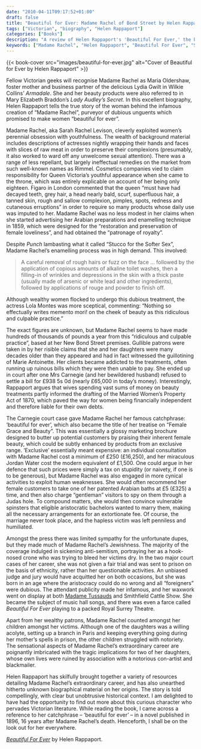 ```yaml
---
date: "2010-04-11T09:17:52+01:00"
draft: false
title: "Beautiful for Ever: Madame Rachel of Bond Street by Helen Rappaport"
tags: ["Victorian", "biography", "Helen Rappaport"]
categories: ["Books"]
description: "A review of Helen Rappaport's 'Beautiful For Ever,' the biography of notorious Victorian beauty entrepreneur Madame Rachel (Sarah Rachel Levison). Discover how this con-artist inspired characters in Wilkie Collins and Mary Elizabeth Braddon while exploiting women's quest for eternal youth."
keywords: ["Madame Rachel", "Helen Rappaport", "Beautiful For Ever", "Sarah Rachel Levison", "biography review", "Victorian con-artist", "cosmetics history", "Wilkie Collins", "Victorian crime"]
---
```


{{< book-cover src="images/beautiful-for-ever.jpg" alt="Cover of Beautiful for Ever by Helen Rappaport" >}}

Fellow Victorian geeks will recognise Madame Rachel as Maria Oldershaw, foster mother and business partner of the delicious Lydia Gwilt in Wilkie Collins’ _Armadale_. She and her beauty products were also referred to in Mary Elizabeth Braddon’s _Lady Audley’s Secret_. In this excellent biography, Helen Rappaport tells the true story of the woman behind the infamous creation of “Madame Rachel”, purveyor of dubious unguents which promised to make women “beautiful for ever”.

Madame Rachel, aka Sarah Rachel Levison, cleverly exploited women’s perennial obsession with youthfulness. The wealth of background material includes descriptions of actresses nightly wrapping their hands and faces with slices of raw meat in order to preserve their complexions (presumably, it also worked to ward off any unwelcome sexual attention).  There was a range of less repellant, but largely ineffectual remedies on the market from such well-known names as Rimmel. Cosmetics companies vied to claim responsibility for Queen Victoria’s youthful appearance when she came to the throne, which was entirely explicable on account of her being only eighteen. Figaro in London commented that the queen “must have had decayed teeth, grey hair, a head nearly bald, scurf, superfluous hair, a tanned skin, rough and sallow complexion, pimples, spots, redness and cutaneous erruptions” in order to require so many products whose daily use was imputed to her. Madame Rachel was no less modest in her claims when she started advertising her Arabian preparations and enamelling technique in 1859, which were designed for the “restoration and preservation of female loveliness”, and had obtained the “patronage of royalty”.

Despite _Punch_ lambasting what it called “Stucco for the Softer Sex”, Madame Rachel’s enamelling process was in high demand. This involved:

>A careful removal of rough hairs or fuzz on the face … followed by the application of copious amounts of alkaline toilet washes, then a filling-in of wrinkles and depressions in the skin with a thick paste (usually made of arsenic or white lead and other ingredients), followed by applications of rouge and powder to finish off.

Although wealthy women flocked to undergo this dubious treatment, the actress Lola Montes was more sceptical, commenting: “Nothing so effectually writes memento mori! on the cheek of beauty as this ridiculous and culpable practice.”

The exact figures are unknown, but Madame Rachel seems to have made hundreds of thousands of pounds a year from this “ridiculous and culpable practice”, based at her New Bond Street premises. Gullible patrons were taken in by her risible claims that she and her daughters were many decades older than they appeared and had in fact witnessed the guillotining of Marie Antoinette. Her clients became addicted to the treatments, often running up ruinous bills which they were then unable to pay. She ended up in court after one Mrs Carnegie (and her bewildered husband) refused to settle a bill for £938 5s 0d (nearly £65,000 in today’s money). Interestingly, Rappaport argues that wives spending vast sums of money on beauty treatments partly informed the drafting of the Married Women’s Property Act of 1870, which paved the way for women being financially independent and therefore liable for their own debts.

The Carnegie court case gave Madame Rachel her famous catchphrase: ‘beautiful for ever’, which also became the title of her treatise on “Female Grace and Beauty”. This was essentially a glossy marketing brochure designed to butter up potential customers by praising their inherent female beauty, which could be subtly enhanced by products from an exclusive range. ‘Exclusive’ essentially meant expensive: an individual consultation with Madame Rachel cost a minimum of £250 (£16,250), and her miraculous Jordan Water cost the modern equivalent of £1,500. One could argue in her defence that such prices were simply a tax on stupidity (or naivety, if one is to be generous), but Madame Rachel was also engaged in more cynical activities to exploit human weaknesses. She would often recommend her female customers to take one of her patented Arabian baths at £5 (£325) a time, and then also charge “gentleman” visitors to spy on them through a Judas hole. To compound matters, she would then convince vulnerable spinsters that eligible aristocratic bachelors wanted to marry them, making all the necessary arrangements for an extortionate fee. Of course, the marriage never took place, and the hapless victim was left penniless and humiliated.

Amongst the press there was limited sympathy for the unfortunate dupes, but they made much of Madame Rachel’s Jewishness. The majority of the coverage indulged in sickening anti-semitism, portraying her as a hook-nosed crone who was trying to bleed her victims dry. In the two major court cases of her career, she was not given a fair trial and was sent to prison on the basis of ethnicity, rather than her questionable activities. An unbiased judge and jury would have acquitted her on both occasions, but she was born in an age where the aristocracy could do no wrong and all “foreigners” were dubious. The attendant publicity made her infamous, and her waxwork went on display at both [Madame Tussauds](/posts/madame-tussaud-and-the-history-of-waxworks/) and Smithfield Cattle Show. She became the subject of music hall songs, and there was even a farce called _Beautiful For Ever_ playing to a packed Royal Surrey Theatre.

Apart from her wealthy patrons, Madame Rachel counted amongst her children amongst her victims. Although one of the daughters was a willing acolyte, setting up a branch in Paris and keeping everything going during her mother’s spells in prison, the other children struggled with notoriety. The sensational aspects of Madame Rachel’s extraordinary career are poignantly imbricated with the tragic implications for two of her daughters, whose own lives were ruined by association with a notorious con-artist and blackmailer.

Helen Rappaport has skilfully brought together a variety of resources detailing Madame Rachel’s extraordinary career, and has also unearthed hitherto unknown biographical material on her origins. The story is told compellingly, with clear but unobtrusive historical context. I am delighted to have had the opportunity to find out more about this curious character who pervades Victorian literature.  While reading the book, I came across a reference to her catchphrase – ‘beautiful for ever’ – in a novel published in 1896, 16 years after Madame Rachel’s death.  Henceforth, I shall be on the look out for her everywhere.

[_Beautiful For Ever_](https://www.worldofbooks.com/en-gb/products/beautiful-for-ever-book-helen-rappaport-9780099570134) by Helen Rappaport.